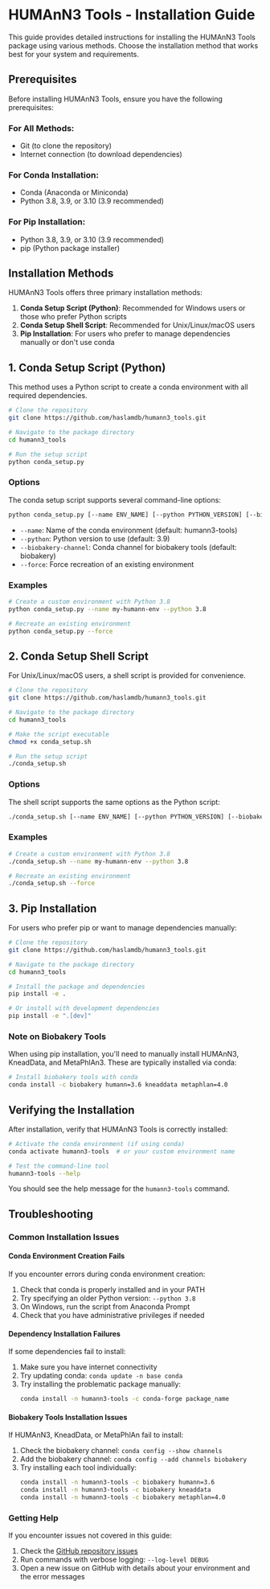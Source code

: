 # HUMAnN3 Tools - Installation Guide

This guide provides detailed instructions for installing the HUMAnN3 Tools package using various methods. Choose the installation method that works best for your system and requirements.

## Prerequisites

Before installing HUMAnN3 Tools, ensure you have the following prerequisites:

### For All Methods:
- Git (to clone the repository)
- Internet connection (to download dependencies)

### For Conda Installation:
- Conda (Anaconda or Miniconda)
- Python 3.8, 3.9, or 3.10 (3.9 recommended)

### For Pip Installation:
- Python 3.8, 3.9, or 3.10 (3.9 recommended)
- pip (Python package installer)

## Installation Methods

HUMAnN3 Tools offers three primary installation methods:

1. **Conda Setup Script (Python)**: Recommended for Windows users or those who prefer Python scripts
2. **Conda Setup Shell Script**: Recommended for Unix/Linux/macOS users
3. **Pip Installation**: For users who prefer to manage dependencies manually or don't use conda

## 1. Conda Setup Script (Python)

This method uses a Python script to create a conda environment with all required dependencies.

```bash
# Clone the repository
git clone https://github.com/haslamdb/humann3_tools.git

# Navigate to the package directory
cd humann3_tools

# Run the setup script
python conda_setup.py
```

### Options

The conda setup script supports several command-line options:

```bash
python conda_setup.py [--name ENV_NAME] [--python PYTHON_VERSION] [--biobakery-channel CHANNEL] [--force]
```

- `--name`: Name of the conda environment (default: humann3-tools)
- `--python`: Python version to use (default: 3.9)
- `--biobakery-channel`: Conda channel for biobakery tools (default: biobakery)
- `--force`: Force recreation of an existing environment

### Examples

```bash
# Create a custom environment with Python 3.8
python conda_setup.py --name my-humann-env --python 3.8

# Recreate an existing environment
python conda_setup.py --force
```

## 2. Conda Setup Shell Script

For Unix/Linux/macOS users, a shell script is provided for convenience.

```bash
# Clone the repository
git clone https://github.com/haslamdb/humann3_tools.git

# Navigate to the package directory
cd humann3_tools

# Make the script executable
chmod +x conda_setup.sh

# Run the setup script
./conda_setup.sh
```

### Options

The shell script supports the same options as the Python script:

```bash
./conda_setup.sh [--name ENV_NAME] [--python PYTHON_VERSION] [--biobakery-channel CHANNEL] [--force]
```

### Examples

```bash
# Create a custom environment with Python 3.8
./conda_setup.sh --name my-humann-env --python 3.8

# Recreate an existing environment
./conda_setup.sh --force
```

## 3. Pip Installation

For users who prefer pip or want to manage dependencies manually:

```bash
# Clone the repository
git clone https://github.com/haslamdb/humann3_tools.git

# Navigate to the package directory
cd humann3_tools

# Install the package and dependencies
pip install -e .

# Or install with development dependencies
pip install -e ".[dev]"
```

### Note on Biobakery Tools

When using pip installation, you'll need to manually install HUMAnN3, KneadData, and MetaPhlAn3. These are typically installed via conda:

```bash
# Install biobakery tools with conda
conda install -c biobakery humann=3.6 kneaddata metaphlan=4.0
```

## Verifying the Installation

After installation, verify that HUMAnN3 Tools is correctly installed:

```bash
# Activate the conda environment (if using conda)
conda activate humann3-tools  # or your custom environment name

# Test the command-line tool
humann3-tools --help
```

You should see the help message for the `humann3-tools` command.

## Troubleshooting

### Common Installation Issues

#### Conda Environment Creation Fails

If you encounter errors during conda environment creation:

1. Check that conda is properly installed and in your PATH
2. Try specifying an older Python version: `--python 3.8`
3. On Windows, run the script from Anaconda Prompt
4. Check that you have administrative privileges if needed

#### Dependency Installation Failures

If some dependencies fail to install:

1. Make sure you have internet connectivity
2. Try updating conda: `conda update -n base conda`
3. Try installing the problematic package manually:
   ```bash
   conda install -n humann3-tools -c conda-forge package_name
   ```

#### Biobakery Tools Installation Issues

If HUMAnN3, KneadData, or MetaPhlAn fail to install:

1. Check the biobakery channel: `conda config --show channels`
2. Add the biobakery channel: `conda config --add channels biobakery`
3. Try installing each tool individually:
   ```bash
   conda install -n humann3-tools -c biobakery humann=3.6
   conda install -n humann3-tools -c biobakery kneaddata
   conda install -n humann3-tools -c biobakery metaphlan=4.0
   ```

### Getting Help

If you encounter issues not covered in this guide:

1. Check the [GitHub repository issues](https://github.com/haslamdb/humann3_tools/issues)
2. Run commands with verbose logging: `--log-level DEBUG`
3. Open a new issue on GitHub with details about your environment and the error messages
